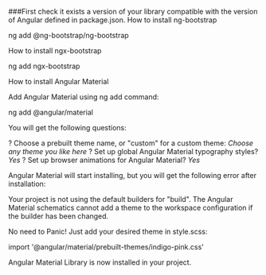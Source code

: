 ###First check it exists a version of your library compatible with the version of Angular defined in package.json.
How to install ng-bootstrap

ng add @ng-bootstrap/ng-bootstrap

How to install ngx-bootstrap

ng add ngx-bootstrap

How to install Angular Material

Add Angular Material using ng add command:

ng add @angular/material

You will get the following questions:

? Choose a prebuilt theme name, or "custom" for a custom theme: *Choose any theme you like here*
? Set up global Angular Material typography styles? *Yes* 
? Set up browser animations for Angular Material? *Yes*

Angular Material will start installing, but you will get the following error after installation:

Your project is not using the default builders for "build". The Angular Material schematics cannot add a theme to the workspace configuration if the builder has been changed.

No need to Panic! Just add your desired theme in style.scss:

import '@angular/material/prebuilt-themes/indigo-pink.css'

Angular Material Library is now installed in your project.
